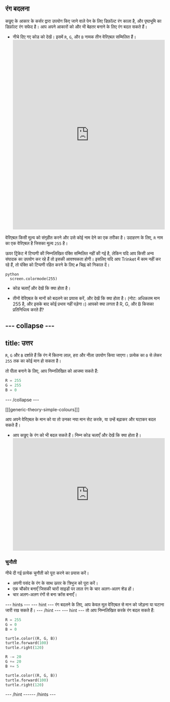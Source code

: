## रंग बदलना

कछुए के आकार के कर्सर द्वारा उपयोग किए जाने वाले पेन के लिए डिफ़ॉल्ट रंग काला है, और पृष्ठभूमि का डिफ़ॉल्ट रंग सफेद है। आप अपने आकारों को और भी बेहतर बनाने के लिए रंग बदल सकते हैं।

- नीचे दिए गए कोड को देखें। इसमें `R`, `G`, और `B` नामक तीन वेरिएबल सम्मिलित हैं। <iframe src="https://trinket.io/embed/python/b964b7d3ce" width="100%" height="600" frameborder="0" marginwidth="0" marginheight="0" allowfullscreen></iframe> 

वेरिएबल किसी मूल्य को संगृहीत करने और उसे कोई नाम देने का एक तरीका है। उदाहरण के लिए, `R` नाम का एक वेरिएबल है जिसका मूल्य `255` है।

ऊपर ट्रिंकेट में टिप्पणी की निम्नलिखित पंक्ति सम्मिलित नहीं की गई है, लेकिन यदि आप किसी अन्य संपादक का उपयोग कर रहे हैं तो इसकी आवश्यकता होगी। इसलिए यदि आप Trinket में काम नहीं कर रहे हैं, तो पंक्ति को टिप्पणी रहित करने के लिए `#` चिह्न को निकाल दें।

    python
      screen.colormode(255)

- कोड चलाएँ और देखें कि क्या होता है।

- तीनों वेरिएबल के मानों को बदलने का प्रयास करें, और देखें कि क्या होता है। (नोट: अधिकतम मान 255 है, और इसके बाद कोई प्रभाव नहीं पड़ेगा।) आपको क्या लगता है R, G, और B किसका प्रतिनिधित्व करते हैं?

--- collapse ---
---
title: उत्तर
---

`R`, `G` और `B` दर्शाते हैं कि रंग में कितना लाल, हरा और नीला उपयोग किया जाएगा। प्रत्येक का `0` से लेकर `255` तक का कोई मान हो सकता है।

तो पीला बनाने के लिए, आप निम्नलिखित को आजमा सकते हैं:

```python
R = 255
G = 255
B = 0
```

--- /collapse ---

[[[generic-theory-simple-colours]]]

आप अपने वेरिएबल के मान को या तो उनका नया मान सेट करके, या उन्हें बढ़ाकर और घटाकर बदल सकते हैं।

- आप कछुए के रंग को भी बदल सकते हैं। निम्न कोड चलाएँ और देखें कि क्या होता है। <iframe src="https://trinket.io/embed/python/ab6732d60e" width="100%" height="356" frameborder="0" marginwidth="0" marginheight="0" allowfullscreen></iframe> 

### चुनौती

नीचे दी गई प्रत्येक चुनौती को पूरा करने का प्रयास करें।

- अपनी पसंद के रंग के साथ ऊपर के त्रिभुज को पूरा करें।
- एक चौकोर बनाएँ जिसकी चारों साइडों पर लाल रंग के चार अलग-अलग शेड हों।
- चार अलग-अलग रंगों से बना क्रॉस बनाएँ।

--- hints ---
 --- hint --- रंग बदलने के लिए, आप केवल मूल वेरिएबल से मान को जोड़ना या घटाना जारी रख सकते हैं।
--- /hint ---
 --- hint --- तो आप निम्नलिखित करके रंग बदल सकते हैं:

```python
R = 255
G = 0
B = 0

turtle.color((R, G, B))
turtle.forward(100)
turtle.right(120)

R -= 20
G += 20
B += 5

turtle.color((R, G, B))
turtle.forward(100)
turtle.right(120)
```

--- /hint ------ /hints ---